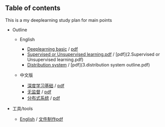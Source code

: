 ## Table of contents
This is a my deeplearning study plan for main points

* Outline
	* English
	   * [Deeplearning basic](#x.md) / [pdf](1.deeplearning_content.pdf)
	   * [Supervised or Unsupervised learning.pdf](#y.md) / [pdf](2.Supervised or Unsupervised learning.pdf)
	   * [Distribution system](#z.md) / [pdf](3.distribution system outline.pdf)
	
	* 中文版
	   * [深度学习基础](#xx.md) / [pdf](1.zh深度学习-数学原理.pdf)
	   * [无监督](#yy.md) / [pdf](2.zh监督与无监督定义.pdf)
	   * [分布式系统](#zz.md) / [pdf](3.zh分布式架构浅谈.pdf)
	

* 工具/tools 
	* [English](https://github.com/alanshaw/markdown-pdf) / [文件制作pdf](https://github.com/alanshaw/markdown-pdf)


